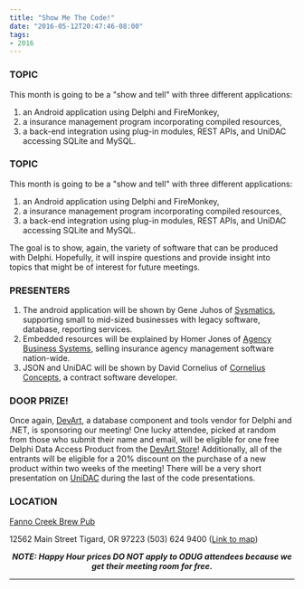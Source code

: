```yaml
---
title: "Show Me The Code!"
date: "2016-05-12T20:47:46-08:00"
tags:
- 2016
---
```


<h3>TOPIC</h3>

<p>
This month is going to be a "show and tell" with three different applications:
</p>
<ol>
<li>an Android application using Delphi and FireMonkey,</li>
<li>a insurance management program incorporating compiled resources,</li>
<li>a back-end integration using plug-in modules, REST APIs, and UniDAC accessing SQLite and MySQL.</li>
</ol>
<!--more--><h3>TOPIC</h3>

<p>
This month is going to be a "show and tell" with three different applications:
</p>
<ol>
<li>an Android application using Delphi and FireMonkey,</li>
<li>a insurance management program incorporating compiled resources,</li>
<li>a back-end integration using plug-in modules, REST APIs, and UniDAC accessing SQLite and MySQL.</li>
</ol>

<p>
The goal is to show, again, the variety of software that can be produced with Delphi. Hopefully, it will inspire questions and provide insight into topics that might be of interest for future meetings.
</p>

<h3>PRESENTERS</h3>

<ol><li>The android application will be shown by Gene Juhos of <a href="http://sysmatics.com">Sysmatics</a>, supporting small to mid-sized businesses with legacy software, database, reporting services.</li>
<li>Embedded resources will be explained by Homer Jones of <a href="http://agencybusys.com/">Agency Business Systems</a>, selling insurance agency management software nation-wide.</li>
<li>JSON and UniDAC will be shown by David Cornelius of <a href="http://corneliusconcepts.com/">Cornelius Concepts</a>, a contract software developer.</li>
</ol>

<h3>DOOR PRIZE!</h3>

<p>
Once again, <a href="https://www.devart.com/">DevArt</a>, a database component and tools vendor for Delphi and .NET, is sponsoring our meeting!  One lucky attendee, picked at random from those who submit their name and email, will be eligible for one free Delphi Data Access Product from the <a href="https://www.devart.com/purchase.html#Dac">DevArt Store</a>! Additionally, all of the entrants will be eligible for a 20% discount on the purchase of a new product within two weeks of the meeting!  There will be a very short presentation on <a href="https://www.devart.com/unidac/">UniDAC</a> during the last of the code presentations.
</p>


<h3>LOCATION</h3>

<a href="http://www.maxsfannocreek.com/Portland_Area_Meeting_Rooms/">Fanno Creek Brew Pub</a>
<p>
12562 Main Street
Tigard, OR 97223
(503) 624 9400
(<a href="http://maps.google.com/maps?q=12562+SW+Main+St,+Tigard,+Oregon+97223&hl=en&ll=45.429457,-122.775028&spn=0.005383,0.011362&sll=37.0625,-95.677068&sspn=59.856937,102.128906&om=1&hnear=12562+SW+Main+St,+Tigard,+Oregon+97223&t=h&z=17&vpsrc=6">Link to map</a>)
</p>


<p align="center"><strong><em>NOTE: Happy Hour prices DO NOT apply to ODUG attendees because we get their meeting room for free.</em></strong></p>
<hr>
